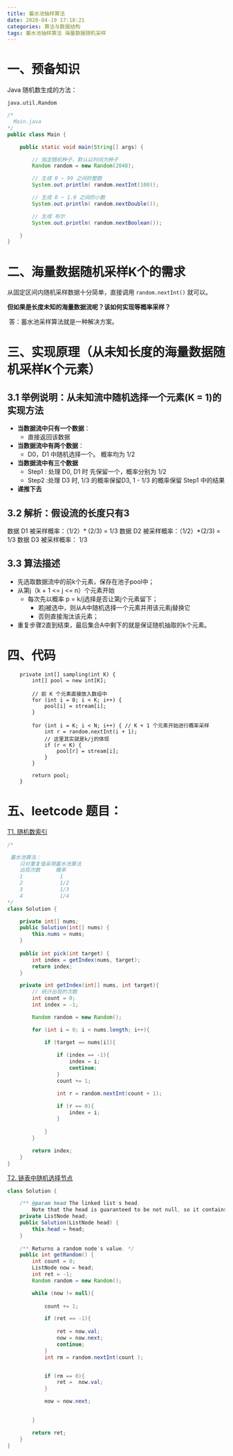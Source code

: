 ```yaml
---
title: 蓄水池抽样算法
date: 2020-04-19 17:18:21
categories: 算法与数据结构
tags: 蓄水池抽样算法 海量数据随机采样
---
```


# 一、预备知识

Java 随机数生成的方法：

`java.util.Random`


```java
/*
  Main.java 
*/
public class Main {

    public static void main(String[] args) {

        // 指定随机种子，默认以时间为种子
        Random random = new Random(2048);

        // 生成 0 ~ 99 之间的整数
        System.out.println( random.nextInt(100));

        // 生成 0 ~ 1.0 之间的小数
        System.out.println( random.nextDouble());

        // 生成 布尔
        System.out.println( random.nextBoolean());

    }
}

```



# 二、海量数据随机采样K个的需求

从固定区间内随机采样数据十分简单，直接调用 `random.nextInt()` 就可以。

**但如果是长度未知的海量数据流呢？该如何实现等概率采样？**

​		答：蓄水池采样算法就是一种解决方案。



# 三、实现原理（从未知长度的海量数据随机采样K个元素）

## 3.1 **举例说明：从未知流中随机选择一个元素(K = 1)的实现方法**

- **当数据流中只有一个数据**：
    - 直接返回该数据
- **当数据流中有两个数据**：
    - D0，D1 中随机选择一个。 概率均为 1/2
- **当数据流中有三个数据**
    - Step1 : 处理 D0, D1 时 先保留一个，概率分别为 1/2
    - Step2 :处理 D3 时, 1/3 的概率保留D3, 1 - 1/3 的概率保留 Step1 中的结果
- **递推下去**      


## 3.2 **解析：假设流的长度只有3**

数据 D1 被采样概率：（1/2）* (2/3) = 1/3
数据 D2 被采样概率：（1/2）*(2/3) = 1/3
数据 D3 被采样概率：  1/3


## 3.3 算法描述

- 先选取数据流中的前k个元素，保存在池子pool中；
- 从第j（k + 1 <= j <= n）个元素开始
    - 每次先以概率 p = k/j选择是否让第j个元素留下；
        - 若j被选中，则从A中随机选择一个元素并用该元素j替换它
        - 否则直接淘汰该元素；
- 重复步骤2直到结束，最后集合A中剩下的就是保证随机抽取的k个元素。

# 四、代码


```
    private int[] sampling(int K) {
        int[] pool = new int[K];
        
        // 前 K 个元素直接放入数组中
        for (int i = 0; i < K; i++) { 
            pool[i] = stream[i];
        }

        for (int i = K; i < N; i++) { // K + 1 个元素开始进行概率采样
            int r = random.nextInt(i + 1);
            // 这里其实就是k/j的体现
            if (r < K) {
                pool[r] = stream[i];
            }
        }

        return pool;
    }

```



# 五、leetcode 题目：

[T1. 随机数索引](https://leetcode-cn.com/problems/random-pick-index/)

```java
/*

 蓄水池算法：
    只对重复值采用蓄水池算法
    出现次数     概率
    1            1
    2            1/2
    3            1/3
    4            1/4
*/
class Solution {

    private int[] nums;
    public Solution(int[] nums) {
        this.nums = nums;
    }
    
    public int pick(int target) {
        int index = getIndex(nums, target);
        return index;
    }

    private int getIndex(int[] nums, int target){
        // 统计出现的次数
        int count = 0;
        int index = -1;

        Random random = new Random();

        for (int i = 0; i < nums.length; i++){

            if (target == nums[i]){
                
                if (index == -1){
                    index = i;
                    continue;
                }
                count += 1;

                int r = random.nextInt(count + 1);

                if (r == 0){
                    index = i;
                }
            
            }
        }

        return index;
    }
}
```




[T2. 链表中随机选择节点](https://leetcode-cn.com/problems/linked-list-random-node/)

```java
class Solution {

    /** @param head The linked list's head.
        Note that the head is guaranteed to be not null, so it contains at least one node. */
    private ListNode head;    
    public Solution(ListNode head) {
        this.head = head;
    }
    
    /** Returns a random node's value. */
    public int getRandom() {
        int count = 0;
        ListNode now = head;
        int ret = -1;
        Random random = new Random();

        while (now != null){
            
            count += 1;

            if (ret == -1){
                
                ret = now.val;
                now = now.next;
                continue;
            }
            int rm = random.nextInt(count );


            if (rm == 0){
                ret =  now.val;
            }

            now = now.next;
            

        }

        return ret;
    }
}

```